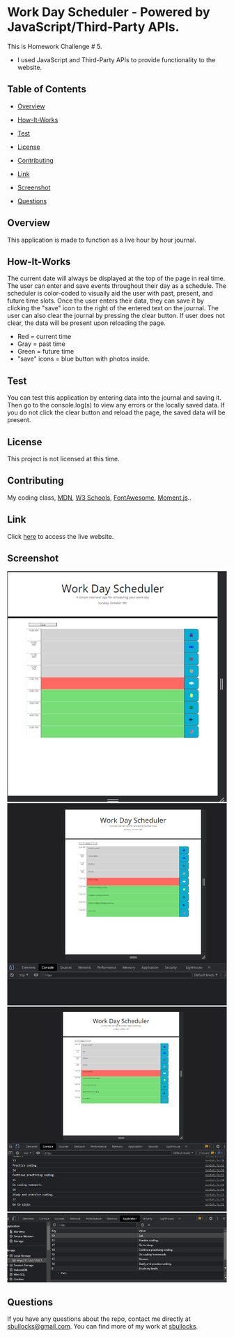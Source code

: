 # Work Day Scheduler - Powered by JavaScript/Third-Party APIs.

This is Homework Challenge # 5. 

* I used JavaScript and Third-Party APIs to provide functionality to the website.

## Table of Contents 

* [Overview](#overview)

* [How-It-Works](#how-it-works)

* [Test](#test)

* [License](#license)

* [Contributing](#contributing)

* [Link](#link)
   
* [Screenshot](#screenshot)

* [Questions](#questions)

## Overview

This application is made to function as a live hour by hour journal.

## How-It-Works

The current date will always be displayed at the top of the page in real time. The user can enter and save events throughout their day as a schedule. The scheduler is color-coded to visually aid the user with past, present, and future time slots. Once the user enters their data, they can save it by clicking the "save" icon to the right of the entered text on the journal. The user can also clear the journal by pressing the clear button. If user does not clear, the data will be present upon reloading the page. 

* Red = current time
* Gray = past time
* Green = future time
* "save" icons = blue button with photos inside.

## Test

You can test this application by entering data into the journal and saving it. Then go to the console.log(s) to view any errors or the locally saved data.
If you do not click the clear button and reload the page, the saved data will be present.

## License

This project is not licensed at this time.
<!-- ![GitHub license](https://img.shields.io/badge/license-MIT-blue.svg) -->
  
## Contributing

My coding class, [MDN](https://developer.mozilla.org/en-US/), [W3 Schools](https://www.w3schools.com/), [FontAwesome](https://fontawesome.com/), [Moment.js](https://momentjs.com/)..

## Link
Click [here](https://sbullocks.github.io/homework-challenge5/) to access the live website.

## Screenshot
![Alt text](./assets/images/completed-site.png)
![Alt text](./assets/images/empty-console-log.png)
![Alt text](./assets/images/console-log-localStorage-saved.png) 
![Alt text](./assets/images/console-log-localStorage-screenshot.png)

## Questions

If you have any questions about the repo, contact me directly at sbullocks@gmail.com. You can find more of my work at [sbullocks](https://github.com/sbullocks).
